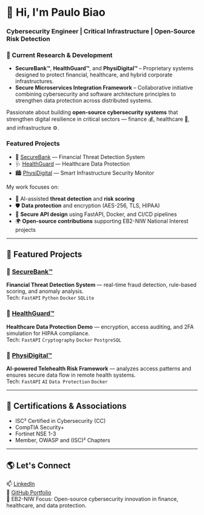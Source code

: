# 👋 Hi, I'm Paulo Biao  
### Cybersecurity Engineer | Critical Infrastructure | Open-Source Risk Detection
### 🔐 Current Research & Development

- **SecureBank™**, **HealthGuard™**, and **PhysiDigital™** – Proprietary systems designed to protect financial, healthcare, and hybrid corporate infrastructures.  
- **Secure Microservices Integration Framework** – Collaborative initiative combining cybersecurity and software architecture principles to strengthen data protection across distributed systems.

Passionate about building **open-source cybersecurity systems** that strengthen digital resilience in critical sectors — finance 💰, healthcare 🏥, and infrastructure ⚙️.

### Featured Projects
- 🔐 [SecureBank](https://github.com/paulobiao/SecureBank) — Financial Threat Detection System
- 🩺 [HealthGuard](https://github.com/paulobiao/HealthGuard) — Healthcare Data Protection
- 🏙️ [PhysiDigital](https://github.com/paulobiao/PhysiDigital) — Smart Infrastructure Security Monitor
  
My work focuses on:
- 🧠 AI-assisted **threat detection** and **risk scoring**
- 🛡️ **Data protection** and encryption (AES-256, TLS, HIPAA)
- 🧩 **Secure API design** using FastAPI, Docker, and CI/CD pipelines
- 🌍 **Open-source contributions** supporting EB2-NIW National Interest projects

---

## 🚀 Featured Projects

### 🏦 [SecureBank™](https://github.com/paulobiao/SecureBank)
**Financial Threat Detection System** — real-time fraud detection, rule-based scoring, and anomaly analysis.  
Tech: `FastAPI` `Python` `Docker` `SQLite`

### 🏥 [HealthGuard™](https://github.com/paulobiao/HealthGuard)
**Healthcare Data Protection Demo** — encryption, access auditing, and 2FA simulation for HIPAA compliance.  
Tech: `FastAPI` `Cryptography` `Docker` `PostgreSQL`

### 🧠 [PhysiDigital™](https://github.com/paulobiao/PhysiDigital)
**AI-powered Telehealth Risk Framework** — analyzes access patterns and ensures secure data flow in remote health systems.  
Tech: `FastAPI` `AI` `Data Protection` `Docker`

---

## 🧾 Certifications & Associations
- ISC² Certified in Cybersecurity (CC)
- CompTIA Security+
- Fortinet NSE 1-3
- Member, OWASP and (ISC)² Chapters

---

## 🌎 Let's Connect
📫 [LinkedIn](https://www.linkedin.com/in/paulobiao)  
💼 [GitHub Portfolio](https://github.com/paulobiao)  
🧩 EB2-NIW Focus: Open-source cybersecurity innovation in finance, healthcare, and data protection.
